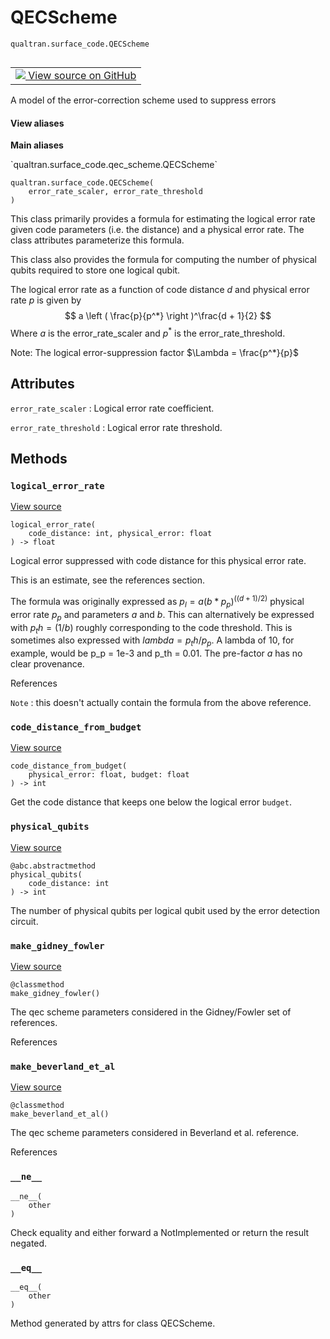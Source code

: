 # QECScheme
`qualtran.surface_code.QECScheme`


<table class="tfo-notebook-buttons tfo-api nocontent" align="left">
<td>
  <a target="_blank" href="https://github.com/quantumlib/Qualtran/blob/main/qualtran/surface_code/qec_scheme.py#L20-L108">
    <img src="https://www.tensorflow.org/images/GitHub-Mark-32px.png" />
    View source on GitHub
  </a>
</td>
</table>



A model of the error-correction scheme used to suppress errors

<section class="expandable">
  <h4 class="showalways">View aliases</h4>
  <p>
<b>Main aliases</b>
<p>`qualtran.surface_code.qec_scheme.QECScheme`</p>
</p>
</section>

<pre class="devsite-click-to-copy prettyprint lang-py tfo-signature-link">
<code>qualtran.surface_code.QECScheme(
    error_rate_scaler, error_rate_threshold
)
</code></pre>



<!-- Placeholder for "Used in" -->


This class primarily provides a formula for estimating the logical error rate
given code parameters (i.e. the distance) and a physical error rate. The class
attributes parameterize this formula.

This class also provides the formula for computing the number of physical
qubits required to store one logical qubit.

The logical error rate as a function of code distance $d$ and physical error rate $p$
is given by
$$
a \left ( \frac{p}{p^*}  \right )^\frac{d + 1}{2}
$$
Where $a$ is the error_rate_scaler and $p^*$ is the error_rate_threshold.

Note: The logical error-suppression factor $\Lambda = \frac{p^*}{p}$



<h2 class="add-link">Attributes</h2>

`error_rate_scaler`<a id="error_rate_scaler"></a>
: Logical error rate coefficient.

`error_rate_threshold`<a id="error_rate_threshold"></a>
: Logical error rate threshold.




## Methods

<h3 id="logical_error_rate"><code>logical_error_rate</code></h3>

<a target="_blank" class="external" href="https://github.com/quantumlib/Qualtran/blob/main/qualtran/surface_code/qec_scheme.py#L48-L70">View source</a>

<pre class="devsite-click-to-copy prettyprint lang-py tfo-signature-link">
<code>logical_error_rate(
    code_distance: int, physical_error: float
) -> float
</code></pre>

Logical error suppressed with code distance for this physical error rate.

This is an estimate, see the references section.

The formula was originally expressed as $p_l = a (b * p_p)^((d+1)/2)$ physical
error rate $p_p$ and parameters $a$ and $b$. This can alternatively be expressed with
$p_th = (1/b)$ roughly corresponding to the code threshold. This is sometimes also
expressed with $lambda = p_th / p_p$. A lambda of 10, for example, would be p_p = 1e-3
and p_th = 0.01. The pre-factor $a$ has no clear provenance.

References

`Note`
: this doesn't actually contain the formula from the above reference.




<h3 id="code_distance_from_budget"><code>code_distance_from_budget</code></h3>

<a target="_blank" class="external" href="https://github.com/quantumlib/Qualtran/blob/main/qualtran/surface_code/qec_scheme.py#L72-L83">View source</a>

<pre class="devsite-click-to-copy prettyprint lang-py tfo-signature-link">
<code>code_distance_from_budget(
    physical_error: float, budget: float
) -> int
</code></pre>

Get the code distance that keeps one below the logical error `budget`.


<h3 id="physical_qubits"><code>physical_qubits</code></h3>

<a target="_blank" class="external" href="https://github.com/quantumlib/Qualtran/blob/main/qualtran/surface_code/qec_scheme.py#L85-L88">View source</a>

<pre class="devsite-click-to-copy prettyprint lang-py tfo-signature-link">
<code>@abc.abstractmethod</code>
<code>physical_qubits(
    code_distance: int
) -> int
</code></pre>

The number of physical qubits per logical qubit used by the error detection circuit.


<h3 id="make_gidney_fowler"><code>make_gidney_fowler</code></h3>

<a target="_blank" class="external" href="https://github.com/quantumlib/Qualtran/blob/main/qualtran/surface_code/qec_scheme.py#L90-L98">View source</a>

<pre class="devsite-click-to-copy prettyprint lang-py tfo-signature-link">
<code>@classmethod</code>
<code>make_gidney_fowler()
</code></pre>

The qec scheme parameters considered in the Gidney/Fowler set of references.


References




<h3 id="make_beverland_et_al"><code>make_beverland_et_al</code></h3>

<a target="_blank" class="external" href="https://github.com/quantumlib/Qualtran/blob/main/qualtran/surface_code/qec_scheme.py#L100-L108">View source</a>

<pre class="devsite-click-to-copy prettyprint lang-py tfo-signature-link">
<code>@classmethod</code>
<code>make_beverland_et_al()
</code></pre>

The qec scheme parameters considered in Beverland et al. reference.


References




<h3 id="__ne__"><code>__ne__</code></h3>

<pre class="devsite-click-to-copy prettyprint lang-py tfo-signature-link">
<code>__ne__(
    other
)
</code></pre>

Check equality and either forward a NotImplemented or return the result negated.


<h3 id="__eq__"><code>__eq__</code></h3>

<pre class="devsite-click-to-copy prettyprint lang-py tfo-signature-link">
<code>__eq__(
    other
)
</code></pre>

Method generated by attrs for class QECScheme.




